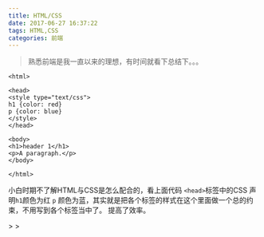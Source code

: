 ```yaml
---
title: HTML/CSS
date: 2017-06-27 16:37:22
tags: HTML,CSS
categories: 前端
---
```

> 熟悉前端是我一直以来的理想，有时间就看下总结下。。。

```
<html>

<head>
<style type="text/css">
h1 {color: red}
p {color: blue}
</style>
</head>

<body>
<h1>header 1</h1>
<p>A paragraph.</p>
</body>

</html>
```

小白时期不了解HTML与CSS是怎么配合的，看上面代码 `<head>`标签中的CSS 声明`h1`颜色为红 `p` 颜色为蓝，其实就是把各个标签的样式在这个里面做一个总的约束，不用写到各个标签当中了。 提高了效率。

<!DOCTYPE html>
<html>
<head>
    <title>test</title>
    <script type="text/javascript">
        alert('Hello, world!')
    </script>>
</head>
<body>

</body>
</html>>

